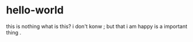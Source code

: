 # hello-world
this is nothing
what is this?  i don't konw ;
but that i am happy is a important thing .
